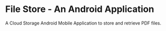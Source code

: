 # File Store - An Android Application
A Cloud Storage Android Mobile Application to store and retrieve PDF files.
